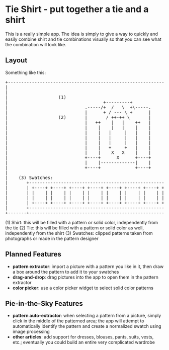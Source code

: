 # Tie Shirt - put together a tie and a shirt

This is a really simple app. The idea is simply to give a way to quickly and easily
combine shirt and tie combinations visually so that you can see what the combination
will look like.


## Layout

Something like this:

<pre>
+----------------------------------------------------------------------------------+
|                                                                                  |
|                                                                                  |
|                   (1)                                                            |
|                                    +---------+                                   |
|                             .-----/+  /   \  +\-----.                            |
|                             |      + / --- \ +      |                            |
|                   (2)       |       / ++-++ \       |                            |
|                             |   ++    |   |    ++   |                            |
|                             |    |    |   |    |    |                            |
|                             |    |   |     |   |    |                            |
|                             |    |   |     |   |    |                            |
|                             |    |   |     |   |    |                            |
|                             |    |   +     +   |    |                            |
|                             |    |    X   X    |    |                            |
|                             +----+      X      +----+                            |
|                             |    |-------------|    |                            |
|                             +----+             +----+                            |
|                                                                                  |
|    (3) Swatches:                                                                 |
|       +----------------------------------------------------------------+         |
|       | +----+ +----+ +----+ +----+ +----+ +----+ +----+ +----+ +----+ |         |
|       | |    | |    | |    | |    | |    | |    | |    | |    | |    | |         |
|       | |    | |    | |    | |    | |    | |    | |    | |    | |    | |         |
|       | +----+ +----+ +----+ +----+ +----+ +----+ +----+ +----+ +----+ |         |
|       +----------------------------------------------------------------+         |
+-------+------------------------------------------------------------------+-------+
</pre>

(1) Shirt:    this will be filled with a pattern or solid color, independently from
              the tie
(2) Tie:      this will be filled with a pattern or solid color as well, independently
              from the shirt
(3) Swatches: clipped patterns taken from photographs or made in the pattern designer


## Planned Features

- **pattern extractor**: import a picture with a pattern you like in it, then draw a
  box around the pattern to add it to your swatches
- **drag-and-drop**: drag pictures into the app to open them in the pattern extractor
- **color picker**: use a color picker widget to select solid color patterns


## Pie-in-the-Sky Features

- **pattern auto-extractor**: when selecting a pattern from a picture, simply click in
  the middle of the patterned area; the app will attempt to automatically identify the
  pattern and create a normalized swatch using image processing
- **other articles**: add support for dresses, blouses, pants, suits, vests, etc.;
  eventually you could build an entire very complicated wardrobe

